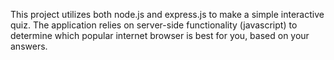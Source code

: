 This project utilizes both node.js and express.js to make a simple interactive quiz. The application relies on server-side functionality (javascript) to determine which popular internet browser is best for you, based on your answers.
